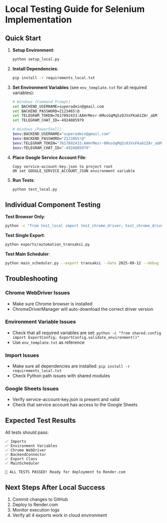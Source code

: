 # Local Testing Guide for Selenium Implementation

## Quick Start

1. **Setup Environment**:
   ```bash
   python setup_local.py
   ```

2. **Install Dependencies**:
   ```bash
   pip install -r requirements_local.txt
   ```

3. **Set Environment Variables** (see `env_template.txt` for all required variables):
   ```bash
   # Windows (Command Prompt)
   set BACKEND_USERNAME=superadmin@gmail.com
   set BACKEND_PASSWORD=Z123465!@
   set TELEGRAM_TOKEN=7617892433:AAHrMesr-6MosGqMq5z0JVxFKa61ZAr_abM
   set TELEGRAM_CHAT_ID=-4924885979

   # Windows (PowerShell)
   $env:BACKEND_USERNAME="superadmin@gmail.com"
   $env:BACKEND_PASSWORD="Z123465!@"
   $env:TELEGRAM_TOKEN="7617892433:AAHrMesr-6MosGqMq5z0JVxFKa61ZAr_abM"
   $env:TELEGRAM_CHAT_ID="-4924885979"
   ```

4. **Place Google Service Account File**:
   ```
   Copy service-account-key.json to project root
   OR set GOOGLE_SERVICE_ACCOUNT_JSON environment variable
   ```

5. **Run Tests**:
   ```bash
   python test_local.py
   ```

## Individual Component Testing

**Test Browser Only**:
```bash
python -c "from test_local import test_chrome_driver; test_chrome_driver()"
```

**Test Single Export**:
```bash
python exports/automation_transaksi.py
```

**Test Main Scheduler**:
```bash
python main_scheduler.py --export transaksi --date 2025-09-12 --debug
```

## Troubleshooting

### Chrome WebDriver Issues
- Make sure Chrome browser is installed
- ChromeDriverManager will auto-download the correct driver version

### Environment Variable Issues
- Check that all required variables are set: `python -c "from shared.config import ExportConfig; ExportConfig.validate_environment()"`
- Use `env_template.txt` as reference

### Import Issues
- Make sure all dependencies are installed: `pip install -r requirements_local.txt`
- Check Python path issues with shared modules

### Google Sheets Issues
- Verify service-account-key.json is present and valid
- Check that service account has access to the Google Sheets

## Expected Test Results

All tests should pass:
```
✅ Imports
✅ Environment Variables  
✅ Chrome WebDriver
✅ BackendConnector
✅ Export Class
✅ MainScheduler

🎉 ALL TESTS PASSED! Ready for deployment to Render.com
```

## Next Steps After Local Success

1. Commit changes to GitHub
2. Deploy to Render.com
3. Monitor execution logs
4. Verify all 4 exports work in cloud environment